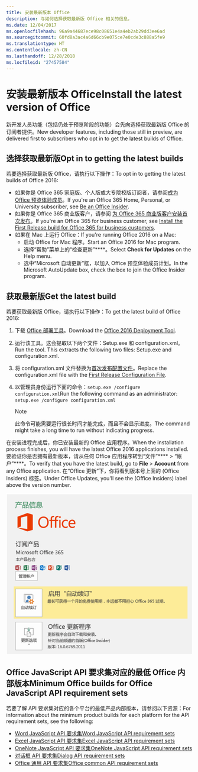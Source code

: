 ```yaml
---
title: 安装最新版本 Office
description: 与如何选择获取最新版 Office 相关的信息。
ms.date: 12/04/2017
ms.openlocfilehash: 96a9a44687ece98c08651e4a4eb2ab29dd3ee6ad
ms.sourcegitcommit: 60fd8a3ac4a6d66cb9e075ce7e0cde3c888a5fe9
ms.translationtype: HT
ms.contentlocale: zh-CN
ms.lasthandoff: 12/28/2018
ms.locfileid: "27457584"
---
```

# <a name="install-the-latest-version-of-office"></a><span data-ttu-id="00025-103">安装最新版本 Office</span><span class="sxs-lookup"><span data-stu-id="00025-103">Install the latest version of Office</span></span>

<span data-ttu-id="00025-104">新开发人员功能（包括仍处于预览阶段的功能）会先向选择获取最新版 Office 的订阅者提供。</span><span class="sxs-lookup"><span data-stu-id="00025-104">New developer features, including those still in preview, are delivered first to subscribers who opt in to get the latest builds of Office.</span></span> 

## <a name="opt-in-to-getting-the-latest-builds"></a><span data-ttu-id="00025-105">选择获取最新版</span><span class="sxs-lookup"><span data-stu-id="00025-105">Opt in to getting the latest builds</span></span>

<span data-ttu-id="00025-106">若要选择获取最新版 Office，请执行以下操作：</span><span class="sxs-lookup"><span data-stu-id="00025-106">To opt in to getting the latest builds of Office 2016:</span></span> 

- <span data-ttu-id="00025-107">如果你是 Office 365 家庭版、个人版或大专院校版订阅者，请参阅[成为 Office 预览体验成员](https://products.office.com/office-insider)。</span><span class="sxs-lookup"><span data-stu-id="00025-107">If you're an Office 365 Home, Personal, or University subscriber, see [Be an Office Insider](https://products.office.com/office-insider).</span></span>
- <span data-ttu-id="00025-108">如果你是 Office 365 商业版客户，请参阅 [为 Office 365 商业版客户安装首次发布](https://support.office.com/article/Install-the-First-Release-build-for-Office-365-for-business-customers-4dd8ba40-73c0-4468-b778-c7b744d03ead)。</span><span class="sxs-lookup"><span data-stu-id="00025-108">If you're an Office 365 for business customer, see [Install the First Release build for Office 365 for business customers](https://support.office.com/article/Install-the-First-Release-build-for-Office-365-for-business-customers-4dd8ba40-73c0-4468-b778-c7b744d03ead).</span></span>
- <span data-ttu-id="00025-109">如果在 Mac 上运行 Office：</span><span class="sxs-lookup"><span data-stu-id="00025-109">If you're running Office 2016 on a Mac:</span></span>
    - <span data-ttu-id="00025-110">启动 Office for Mac 程序。</span><span class="sxs-lookup"><span data-stu-id="00025-110">Start an Office 2016 for Mac program.</span></span>
    - <span data-ttu-id="00025-111">选择“帮助”菜单上的“检查更新”\*\*\*\*。</span><span class="sxs-lookup"><span data-stu-id="00025-111">Select **Check for Updates** on the Help menu.</span></span>
    - <span data-ttu-id="00025-112">选中“Microsoft 自动更新”框，以加入 Office 预览体验成员计划。</span><span class="sxs-lookup"><span data-stu-id="00025-112">In the Microsoft AutoUpdate box, check the box to join the Office Insider program.</span></span> 

## <a name="get-the-latest-build"></a><span data-ttu-id="00025-113">获取最新版</span><span class="sxs-lookup"><span data-stu-id="00025-113">Get the latest build</span></span>

<span data-ttu-id="00025-114">若要获取最新版 Office，请执行以下操作：</span><span class="sxs-lookup"><span data-stu-id="00025-114">To get the latest build of Office 2016:</span></span> 

1. <span data-ttu-id="00025-115">下载 [Office 部署工具](https://www.microsoft.com/download/details.aspx?id=49117)。</span><span class="sxs-lookup"><span data-stu-id="00025-115">Download the [Office 2016 Deployment Tool](https://www.microsoft.com/download/details.aspx?id=49117).</span></span> 
2. <span data-ttu-id="00025-p101">运行该工具。这会提取以下两个文件：Setup.exe 和 configuration.xml。</span><span class="sxs-lookup"><span data-stu-id="00025-p101">Run the tool. This extracts the following two files: Setup.exe and configuration.xml.</span></span>
3. <span data-ttu-id="00025-118">将 configuration.xml 文件替换为[首次发布配置文件](https://raw.githubusercontent.com/OfficeDev/Office-Add-in-Commands-Samples/master/Tools/FirstReleaseConfig/configuration.xml)。</span><span class="sxs-lookup"><span data-stu-id="00025-118">Replace the configuration.xml file with the [First Release Configuration File](https://raw.githubusercontent.com/OfficeDev/Office-Add-in-Commands-Samples/master/Tools/FirstReleaseConfig/configuration.xml).</span></span>
4. <span data-ttu-id="00025-119">以管理员身份运行下面的命令：`setup.exe /configure configuration.xml`</span><span class="sxs-lookup"><span data-stu-id="00025-119">Run the following command as an administrator:  `setup.exe /configure configuration.xml`</span></span> 

    > [!NOTE]
    > <span data-ttu-id="00025-120">此命令可能需要运行很长时间才能完成，而且不会显示进度。</span><span class="sxs-lookup"><span data-stu-id="00025-120">The command might take a long time to run without indicating progress.</span></span>

<span data-ttu-id="00025-121">在安装进程完成后，你已安装最新的 Office 应用程序。</span><span class="sxs-lookup"><span data-stu-id="00025-121">When the installation process finishes, you will have the latest Office 2016 applications installed.</span></span> <span data-ttu-id="00025-122">要验证你是否拥有最新版本，请从任何 Office 应用程序转到“文件”\*\*\*\* > “帐户”\*\*\*\*。</span><span class="sxs-lookup"><span data-stu-id="00025-122">To verify that you have the latest build, go to **File** > **Account** from any Office application.</span></span> <span data-ttu-id="00025-123">在“Office 更新”下，你将看到版本号上面的 (Office Insiders) 标签。</span><span class="sxs-lookup"><span data-stu-id="00025-123">Under Office Updates, you'll see the (Office Insiders) label above the version number.</span></span>

![显示产品信息的屏幕截图（带有 Office Insiders 标签）](../images/office-insiders.png)

## <a name="minimum-office-builds-for-office-javascript-api-requirement-sets"></a><span data-ttu-id="00025-125">Office JavaScript API 要求集对应的最低 Office 内部版本</span><span class="sxs-lookup"><span data-stu-id="00025-125">Minimum Office builds for Office JavaScript API requirement sets</span></span>

<span data-ttu-id="00025-126">若要了解 API 要求集对应的各个平台的最低产品内部版本，请参阅以下资源：</span><span class="sxs-lookup"><span data-stu-id="00025-126">For information about the minimum product builds for each platform for the API requirement sets, see the following:</span></span>

- [<span data-ttu-id="00025-127">Word JavaScript API 要求集</span><span class="sxs-lookup"><span data-stu-id="00025-127">Word JavaScript API requirement sets</span></span>](https://docs.microsoft.com/office/dev/add-ins/reference/requirement-sets/word-api-requirement-sets)
- [<span data-ttu-id="00025-128">Excel JavaScript API 要求集</span><span class="sxs-lookup"><span data-stu-id="00025-128">Excel JavaScript API requirement sets</span></span>](https://docs.microsoft.com/office/dev/add-ins/reference/requirement-sets/excel-api-requirement-sets)
- [<span data-ttu-id="00025-129">OneNote JavaScript API 要求集</span><span class="sxs-lookup"><span data-stu-id="00025-129">OneNote JavaScript API requirement sets</span></span>](https://docs.microsoft.com/office/dev/add-ins/reference/requirement-sets/onenote-api-requirement-sets)
- [<span data-ttu-id="00025-130">对话框 API 要求集</span><span class="sxs-lookup"><span data-stu-id="00025-130">Dialog API requirement sets</span></span>](https://docs.microsoft.com/office/dev/add-ins/reference/requirement-sets/dialog-api-requirement-sets)
- [<span data-ttu-id="00025-131">Office 通用 API 要求集</span><span class="sxs-lookup"><span data-stu-id="00025-131">Office common API requirement sets</span></span>](https://docs.microsoft.com/office/dev/add-ins/reference/requirement-sets/office-add-in-requirement-sets)
